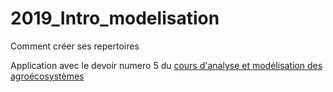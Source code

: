 # 2019_Intro_modelisation
Comment créer ses repertoires

Application avec le devoir numero 5 du [cours d'analyse et modélisation des agroécosystèmes](https://essicolo.github.io/ecologie-mathematique-R/)
